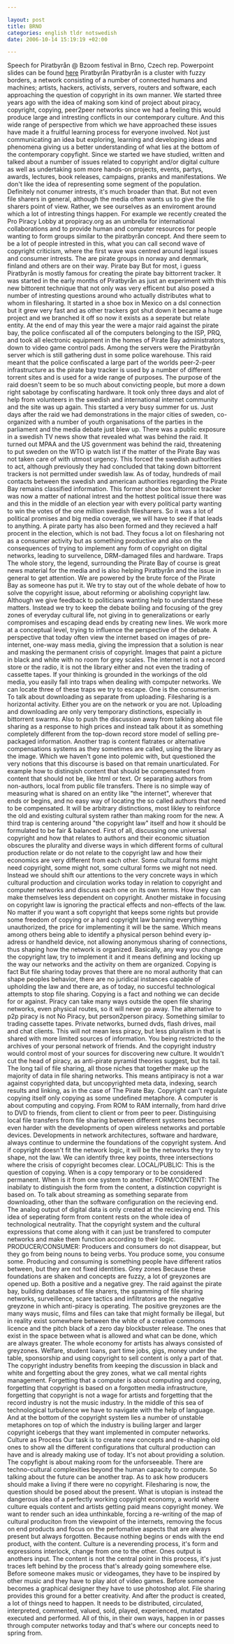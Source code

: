 ```yaml
--- 

layout: post
title: BRNO 
categories: english tldr notswedish
date: 2006-10-14 15:19:19 +02:00 

---
```


Speech for Piratbyrån @ Bzoom festival in Brno, Czech rep. Powerpoint slides can be found [here](http://www.kopimi.com/monki/brno.ppt) Piratbyrån Piratbyrån is a cluster with fuzzy borders, a network consisting of a number of connected humans and machines; artists, hackers, activists, servers, routers and software, each approaching the question of copyright in its own manner. We started three years ago with the idea of making som kind of project about piracy, copyright, copying, peer2peer networks since we had a feeling this would produce large and intresting conflicts in our contemporary culture. And this wide range of perspective from which we have approached these issues have made it a fruitful learning process for everyone involved. Not just communicating an idea but exploring, learning and developing ideas and phenomena giving us a better understanding of what lies at the bottom of the contemporary copyfight. Since we started we have studied, written and talked about a number of issues related to copyright and/or digital culture as well as undertaking som more hands-on projects, events, partys, awards, lectures, book releases, campaigns, pranks and manifestations. We don't like the idea of representing some segment of the population. Definitely not conumer intrests, it's much broader than that. But not even file sharers in general, although the media often wants us to give the file sharers point of view. Rather, we see ourselves as an enviroment around which a lot of intresting things happen. For example we recently created the Pro Piracy Lobby at propiracy.org as an umbrella for international collaborations and to provide human and computer resources for people wanting to form groups similar to the piratbyrån concept. And there seem to be a lot of people intrested in this, what you can call second wave of copyright criticism, where the first wave was centred around legal issues and consumer intrests. The are pirate groups in norway and denmark, finland and others are on their way. Pirate bay But for most, i guess Piratbyrån is mostly famous for creating the pirate bay bittorrent tracker. It was started in the early months of Piratbyrån as just an experiment with this new bittorent technique that not only was very efficent but also posed a number of intresting questions around who actually distributes what to whom in filesharing. It started in a shoe box in Mexico on a dsl connection but it grew very fast and as other trackers got shut down it became a huge project and we branched it off so now it exists as a seperate but relate entity. At the end of may this year the were a major raid against the pirate bay, the police confiscated all of the computers belonging to the ISP, PRQ, and took all electronic equipment in the homes of Pirate Bay administrators, down to video game control pads. Among the servers were the Piratbyrån server which is still gathering dust in some police warehouse. This raid meant that the police confiscated a large part of the worlds peer-2-peer infrastructure as the pirate bay tracker is used by a number of different torrent sites and is used for a wide range of purposes. The purpose of the raid doesn't seem to be so much about convicting people, but more a down right sabotage by confiscating hardware. It took only three days and alot of help from volunteers in the swedish and international internet community and the site was up again. This started a very busy summer for us. Just days after the raid we had demonstrations in the major cities of sweden, co-organized with a number of youth organisations of the parties in the parliament and the media debate just blew up. There was a public exposure in a swedish TV news show that revealed what was behind the raid. It turned out MPAA and the US government was behind the raid, threatening to put sweden on the WTO ip watch list if the matter of the Pirate Bay was not taken care of with utmost urgency. This forced the swedish authorities to act, although previously they had concluded that taking down bittorrent trackers is not permitted under swedish law. As of today, hundreds of mail contacts between the swedish and american authorities regarding the Pirate Bay remains classified information. This former shoe box bittorrent tracker was now a matter of national intrest and the hottest political issue there was and this in the middle of an election year with every political party wanting to win the votes of the one million swedish filesharers. So it was a lot of political promises and big media coverage, we will have to see if that leads to anything. A pirate party has also been formed and they recieved a half procent in the election, which is not bad. They focus a lot on filesharing not as a consumer activity but as something productive and also on the consequences of trying to implement any form of copyright on digital networks, leading to surveilence, DRM-damaged files and hardware. Traps The whole story, the legend, surrounding the Pirate Bay of course is great news material for the media and is also helping Piratbyrån and the issue in general to get attention. We are powered by the brute force of the Pirate Bay as someone has put it. We try to stay out of the whole debate of how to solve the copyright issue, about reforming or abolishing copyright law. Although we give feedback to politicians wanting help to understand these matters. Instead we try to keep the debate boiling and focusing of the grey zones of everyday cultural life, not giving in to generalizations or early compromises and escaping dead ends by creating new lines. We work more at a conceptual level, trying to influence the perspective of the debate. A perspective that today often view the internet based on images of pre-internet, one-way mass media, giving the impression that a solution is near and masking the permanent crisis of copyright. Images that paint a picture in black and white with no room for grey scales. The internet is not a record store or the radio, it is not the library either and not even the trading of cassette tapes. If your thinking is grounded in the workings of the old media, you easily fall into traps when dealing with computer networks. We can locate three of these traps we try to escape. One is the consumerism. To talk about downloading as separate from uploading. Filesharing is a horizontal activity. Either you are on the network or you are not. Uploading and downloading are only very temporary distinctions, especially in bittorrent swarms. Also to push the discussion away from talking about file sharing as a response to high prices and instead talk about it as something completely different from the top-down record store model of selling pre-packaged information. Another trap is content flatrates or alternative compensations systems as they sometimes are called, using the library as the image. Which we haven't gone into polemic with, but questioned the very notions that this discourse is based on that remain unarticulated. For example how to distinqish content that should be compensated from content that should not be, like html or text. Or separating authors from non-authors, local from public file transfers. There is no simple way of measuring what is shared on an entity like "the internet", wherever that ends or begins, and no easy way of locating the so called authors that need to be compensated. It will be arbitrary distinctions, most likley to reinforce the old and existing cultural system rather than making room for the new. A third trap is centering around "the copyright law" itself and how it should be formulated to be fair & balanced. First of all, discussing one universal copyright and how that relates to authors and their economic situation obscures the plurality and diverse ways in which different forms of cultural production relate or do not relate to the copyright law and how their economics are very different from each other. Some cultural forms might need copyright, some might not, some cultural forms we might not need. Instead we should shift our attentions to the very concrete ways in which cultural production and circulation works today in relation to copyright and computer networks and discuss each one on its own terms. How they can make themselves less dependent on copyright. Another mistake in focusing on copyright law is ignoring the practical effects and non-effects of the law. No matter if you want a soft copyright that keeps some rights but provide some freedom of copying or a hard copyright law banning everything unauthorized, the price for implementing it will be the same. Which means among others being able to identify a physical person behind every ip-adress or handheld device, not allowing anonymous sharing of connections, thus shaping how the network is organized. Basically, any way you change the copyright law, try to implement it and it means defining and locking up the way our networks and the activity on them are organized. Copying is fact But file sharing today proves that there are no moral authority that can shape peoples behavior, there are no juridical instances capable of upholding the law and there are, as of today, no succesful technological attempts to stop file sharing. Copying is a fact and nothing we can decide for or against. Piracy can take many ways outside the open file sharing networks, even physical routes, so it will never go away. The alternative to p2p piracy is not No Piracy, but person2person piracy. Something similar to trading cassette tapes. Private networks, burned dvds, flash drives, mail and chat clients. This will not mean less piracy, but less pluralism in that is shared with more limited sources of information. You being restricted to the archives of your personal network of friends. And the copyright industry would control most of your sources for discovering new culture. It wouldn't cut the head of piracy, as anti-pirate pyramid theories suggest, but its tail. The long tail of file sharing, all those niches that together make up the majority of data in file sharing networks. This means antipiracy is not a war against copyrighted data, but uncopyrighted meta data, indexing, search results and linking, as in the case of The Pirate Bay. Copyright can't regulate copying itself only copying as some undefined metaphore. A computer is about computing and copying. From ROM to RAM internally, from hard drive to DVD to friends, from client to client or from peer to peer. Distinguising local file transfers from file sharing between different systems becomes even harder with the developments of open wireless networks and portable devices. Developments in network architectures, software and hardware, always continue to undermine the foundations of the copyright system. And if copyright doesn't fit the network logic, it will be the networks they try to shape, not the law. We can identify three key points, three intersections where the crisis of copyright becomes clear. LOCAL/PUBLIC: This is the question of copying. When is a copy temporary or to be considered permanent. When is it from one system to another. FORM/CONTENT: The inabilaty to distinguish the form from the content, a distinction copyright is based on. To talk about streaming as something separate from downloading, other than the software configuration on the recieving end. The analog output of digital data is only created at the recieving end. This idea of seperating form from content rests on the whole idea of technological neutrality. That the copyright system and the cultural expressions that come along with it can just be transfered to computer networks and make them function according to their logic. PRODUCER/CONSUMER: Producers and consumers do not disappear, but they go from being nouns to being verbs. You produce some, you consume some. Producing and consuming is something people have different ratios between, but they are not fixed identities. Grey zones Because these foundations are shaken and concepts are fuzzy, a lot of greyzones are opened up. Both a positive and a negative grey. The raid against the pirate bay, building databases of file sharers, the spamming of file sharing networks, surveillence, scare tactics and infiltrators are the negative greyzone in which anti-piracy is operating. The positive greyzones are the many ways music, films and files can take that might formally be illegal, but in reality exist somewhere between the white of a creative commons licence and the pitch black of a zero day blockbuster release. The ones that exist in the space between what is allowed and what can be done, which are always greater. The whole economy for artists has always consisted of greyzones. Welfare, student loans, part time jobs, gigs, money under the table, sponsorship and using copyright to sell content is only a part of that. The copyright industry benefits from keeping the discussion in black and white and forgetting about the grey zones, what we call mental rights management. Forgetting that a computer is about computing and copying, forgetting that copyright is based on a forgotten media infrastructure, forgetting that copyright is not a wage for artists and forgetting that the record industry is not the music industry. In the middle of this sea of technological turbulence we have to navigate with the help of language. And at the bottom of the copyright system lies a number of unstable metaphores on top of which the industry is builing larger and larger copyright icebergs that they want implemented in computer networks. Culture as Process Our task is to create new concepts and re-shaping old ones to show all the different configurations that cultural production can have and is already making use of today. It's not about providing a solution. The copyfight is about making room for the unforseeable. There are techno-cultural complexities beyond the human capacity to compute. So talking about the future can be another trap. As to ask how producers should make a living if there were no copyright. Filesharing is now, the question should be posed about the present. What is utopian is instead the dangerous idea of a perfectly working copyright economy, a world where culture equals content and artists getting paid means copyright money. We want to render such an idea unthinkable, forcing a re-writing of the map of cultural produciton from the viewpoint of the internets, removing the focus on end products and focus on the perfomative aspects that are always present but always forgotten. Because nothing begins or ends with the end product, with the content. Culture is a neverending process, it's form and expressions interlock, change from one to the other. Ones output is anothers input. The content is not the central point in this process, it's just traces left behind by the process that's already going somewhere else. Before someone makes music or videogames, they have to be inspired by other music and they have to play alot of video games. Before someone becomes a graphical designer they have to use photoshop alot. File sharing provides this ground for a better creativity. And after the product is created, a lot of things need to happen. It needs to be distributed, circulated, interpreted, commented, valued, sold, played, experienced, mutated executed and performed. All of this, in their own ways, happen in or passes through computer networks today and that's where our concepts need to spring from. 